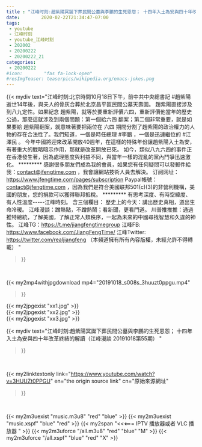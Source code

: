 ```yaml
---
title : "江峰时刻:趙紫陽冥誕下葬民間公墓與李鵬的生死恩怨； 十四年入土為安與四十年改革終結的解讀（江峰漫談 20191018第55期） "
date:        2020-02-22T21:34:47-07:00
tags:
 - youtube
 - 江峰时刻
 - youtube_江峰时刻
 - 202002
 - 20200222
 - 20200222_21
categories:
 - 20200222
#icon:        "fas fa-lock-open"
#resImgTeaser: teaserpics/wikipedia.org/emacs-jokes.png
---
```


{{< mydiv text="江峰时刻:北京時間10月18日下午，前中共中央總書記 #趙紫陽 逝世14年後，與夫人的骨灰合葬於北京昌平區民間公墓天壽園。 趙紫陽直接涉及到八九定性。如果紀念 趙紫陽，就等於要重新評價六四，重新評價他當年的歷史公過，那麼這就涉及到兩個問題：第一個給六四 翻案；第二個非常重要，就是如果要給 趙紫陽翻案，就意味著要把兩位在 六四 期間分割了趙紫陽的政治權力的人物的存在合法性了。我們知道，一個是時任總理 #李鵬 ，一個是迅速繼位的 #江澤民 。 今年中國將迎來改革開放40週年，在這樣的特殊年份讓趙紫陽入土為安，有著重大的戰略暗示作用，那就是改革開放已死。 如今，類似八九六四的事件正在香港發生著，因為處理態度與利益不同，與當年一樣的混亂的黨內鬥爭迅速激化。     ********* 感謝很多朋友們成為我的會員，如果您有任何疑問可以發郵件給我：contact@jfengtime.com ，我會讓網站技術人員去解決。 订阅网址：https://www.jfengtime.com/pages/subscription Paypal帳號：contact@jfengtime.com ，因為我們是符合美國联邦501(c)(3)的非營利機構，美國的朋友，您的捐款可以獲得聯邦抵稅。     ********* 有思考深度、有時空緯度、有人性溫度-----江峰時刻。 含三個欄目： 歷史上的今天：講出歷史真相，道出生命冷暖。 江峰漫談：蹭熱點，不蹭熱鬧；看新聞，更看門道。 川普推推推：通過推特總統，了解美國，了解正常人類秩序，一起為未來的中國尋找智慧和久違的神性。  江峰TG：https://t.me/jiangfengtimegroup 江峰FB: https://www.facebook.com/JiangFengTime/ 江峰Twitter: https://twitter.com/realjiangfeng （本頻道擁有所有內容版權，未經允許不得轉載） "
>}}
<br>


{{< my2mp4withjpgdownload mp4="20191018_s008s_3huuzt0ppgu.mp4"
>}}

{{< my2jpgexist "xx1.jpg" >}}<br>
{{< my2jpgexist "xx2.jpg" >}}<br>
{{< my2jpgexist "xx3.jpg" >}}<br>



{{< mydiv text="江峰时刻:趙紫陽冥誕下葬民間公墓與李鵬的生死恩怨； 十四年入土為安與四十年改革終結的解讀（江峰漫談 20191018第55期） "
>}}
<br>

{{< my2linktextonly link="https://www.youtube.com/watch?v=3HUUZt0PPGU"
en="the origin source link" cn="原始來源網址"
>}}


<br>

{{< my2m3uexist "music.m3u8" "red"  "blue" >}} {{< my2m3uexist "music.xspf" "blue" "red"  >}} {{< my2span "<<<=== IPTV 播放器或者 VLC 播放器 " >}} {{< my2m3uforce "/all.m3u8" "red"  "blue" "M" >}} {{< my2m3uforce "/all.xspf" "blue" "red"  "X" >}} 
